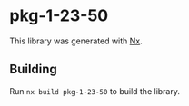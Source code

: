 # pkg-1-23-50

This library was generated with [Nx](https://nx.dev).

## Building

Run `nx build pkg-1-23-50` to build the library.
